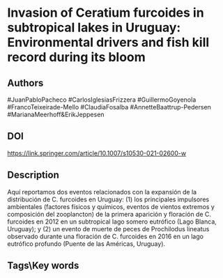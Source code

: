 # Invasion of Ceratium furcoides in subtropical lakes in Uruguay: Environmental drivers and fish kill record during its bloom
## Authors
#JuanPabloPacheco #CarlosIglesiasFrizzera #GuillermoGoyenola #FrancoTeixeirade-Mello #ClaudiaFosalba #AnnetteBaattrup-Pedersen #MarianaMeerhoff&ErikJeppesen 
## DOI
 https://link.springer.com/article/10.1007/s10530-021-02600-w
## Description
Aquí reportamos dos eventos relacionados con la expansión de la distribución de C. furcoides en Uruguay: (1) los principales impulsores ambientales (factores físicos y químicos, eventos de vientos extremos y composición del zooplancton) de la primera aparición y floración de C. furcoides en 2012 en un subtropical lago somero eutrófico (Lago Blanca, Uruguay); y (2) un evento de muerte de peces de Prochilodus lineatus observado durante una floración de C. furcoides en 2016 en un lago eutrófico profundo (Puente de las Américas, Uruguay).
## Tags\Key words
# 